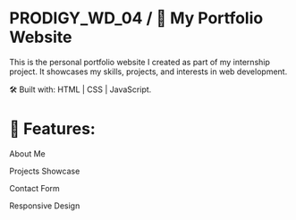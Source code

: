 # PRODIGY_WD_04 / 📁 My Portfolio Website

This is the personal portfolio website I created as part of my internship project. It showcases my skills, projects, and interests in web development.

🛠️ Built with: HTML | CSS | JavaScript.

# 📌 Features:

About Me

Projects Showcase

Contact Form

Responsive Design


